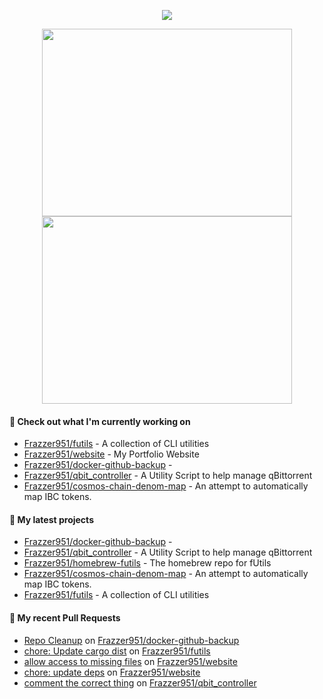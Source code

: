<p align="center"><a href="https://github.com/Frazzer951/github-readme-stats">
  <img align="center" src="https://github-readme-stats-frazzer951.vercel.app/api?username=Frazzer951&show_icons=true&theme=tokyonight" />
</a></p>

<p align="center"><a href="https://wakatime.com/@Frazzer">
  <img align="center" width="400" height="300" src="https://wakatime.com/share/@Frazzer/e1bdc5dd-addd-4f39-ae41-2a52a1fb3f48.svg" />
</a>
<a href="https://wakatime.com/@Frazzer">
  <img align="center" width="400" height="300" src="https://wakatime.com/share/@Frazzer/95dbf284-50ef-4e85-8eeb-2a0771626837.svg" />
</a></p>

#### 👷 Check out what I'm currently working on

- [Frazzer951/futils](https://github.com/Frazzer951/futils) - A collection of CLI utilities
- [Frazzer951/website](https://github.com/Frazzer951/website) - My Portfolio Website
- [Frazzer951/docker-github-backup](https://github.com/Frazzer951/docker-github-backup) - 
- [Frazzer951/qbit_controller](https://github.com/Frazzer951/qbit_controller) - A Utility Script to help manage qBittorrent
- [Frazzer951/cosmos-chain-denom-map](https://github.com/Frazzer951/cosmos-chain-denom-map) - An attempt to automatically map IBC tokens.

#### 🌱 My latest projects

- [Frazzer951/docker-github-backup](https://github.com/Frazzer951/docker-github-backup) - 
- [Frazzer951/qbit_controller](https://github.com/Frazzer951/qbit_controller) - A Utility Script to help manage qBittorrent
- [Frazzer951/homebrew-futils](https://github.com/Frazzer951/homebrew-futils) - The homebrew repo for fUtils
- [Frazzer951/cosmos-chain-denom-map](https://github.com/Frazzer951/cosmos-chain-denom-map) - An attempt to automatically map IBC tokens.
- [Frazzer951/futils](https://github.com/Frazzer951/futils) - A collection of CLI utilities

#### 🔨 My recent Pull Requests

- [Repo Cleanup](https://github.com/Frazzer951/docker-github-backup/pull/42) on [Frazzer951/docker-github-backup](https://github.com/Frazzer951/docker-github-backup)
- [chore: Update cargo dist](https://github.com/Frazzer951/futils/pull/8) on [Frazzer951/futils](https://github.com/Frazzer951/futils)
- [allow access to missing files](https://github.com/Frazzer951/website/pull/20) on [Frazzer951/website](https://github.com/Frazzer951/website)
- [chore: update deps](https://github.com/Frazzer951/website/pull/19) on [Frazzer951/website](https://github.com/Frazzer951/website)
- [comment the correct thing](https://github.com/Frazzer951/qbit_controller/pull/4) on [Frazzer951/qbit_controller](https://github.com/Frazzer951/qbit_controller)
